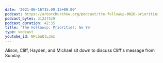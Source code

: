 ```yaml
---
date: '2021-06-16T15:00:13+00:00'
podcast: https://arborchurchnw.org/podcast/the-followup-0026-priorities-go-ye.m4a
podcast_bytes: 31227529
podcast_duration: 42:35
title: 'The Followup: Priorities: Go Ye'
type: vodcast
youtube_id: NPLbaQlLJmI
---
```


Alison, Cliff, Hayden, and Michael sit down to discuss Cliff's message from Sunday.
